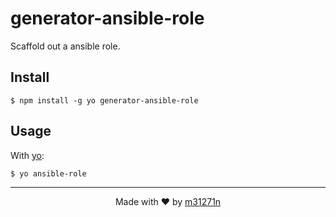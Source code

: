 # generator-ansible-role

Scaffold out a ansible role.

## Install

```
$ npm install -g yo generator-ansible-role
```

## Usage

With [yo](https://github.com/yeoman/yo):

```
$ yo ansible-role
```

* * *

<p align="center">Made with ❤ by <a href="http://index.m31271n.com/">m31271n</a></p>
